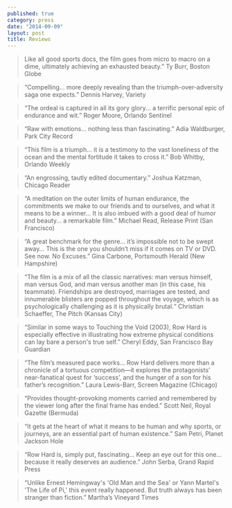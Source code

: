 ```yaml
---
published: true
category: press
date: "2014-09-09"
layout: post
title: Reviews
---
```


> Like all good sports docs, the film goes from micro to macro on a dime,
ultimately achieving an exhausted beauty.”
Ty Burr, Boston Globe

> “Compelling… more deeply revealing than the triumph-over-adversity saga one expects.”
Dennis Harvey, Variety

> “The ordeal is captured in all its gory glory... a terrific personal epic of endurance and wit.”
Roger Moore, Orlando Sentinel

> “Raw with emotions... nothing less than fascinating.”
Adia Waldburger, Park City Record

> “This film is a triumph... it is a testimony to the vast loneliness of the ocean and the mental fortitude it takes to cross it.”
Bob Whitby, Orlando Weekly

> “An engrossing, tautly edited documentary.”
Joshua Katzman, Chicago Reader

> “A meditation on the outer limits of human endurance, the commitments we make to our friends and to ourselves, and what it means to be a winner… It is also imbued with a good deal of humor and beauty… a remarkable film.”
Michael Read, Release Print (San Francisco)

> “A great benchmark for the genre… it’s impossible not to be swept away… This is the one you shouldn’t miss if it comes on TV or DVD. See now. No Excuses.”
Gina Carbone, Portsmouth Herald (New Hampshire)

> “The film is a mix of all the classic narratives: man versus himself, man versus God, and man versus another man (in this case, his teammate). Friendships are destroyed, marriages are tested, and innumerable blisters are popped throughout the voyage, which is as psychologically challenging as it is physically brutal.“
Christian Schaeffer, The Pitch (Kansas City)

> “Similar in some ways to Touching the Void (2003), Row Hard is especially effective in illustrating how extreme physical conditions can lay bare a person's true self.”
Cheryl Eddy, San Francisco Bay Guardian

> “The film’s measured pace works… Row Hard delivers more than a chronicle of a tortuous competition—it explores the protagonists’ near-fanatical quest for ‘success’, and the hunger of a son for his father’s recognition.”
Laura Lewis-Barr, Screen Magazine (Chicago)

> “Provides thought-provoking moments carried and remembered by the viewer
 long after the final frame has ended.”
Scott Neil, Royal Gazette (Bermuda)

> “It gets at the heart of what it means to be human and why sports, or journeys, are an essential part of human existence.” 
Sam Petri, Planet Jackson Hole

> “Row Hard is, simply put, fascinating… Keep an eye out for this one… 
because it really deserves an audience.”
John Serba, Grand Rapid Press

> “Unlike Ernest Hemingway's 'Old Man and the Sea' or Yann Martel's 'The Life of Pi,' this event really happened. But truth always has been stranger than fiction.” 
Martha’s Vineyard Times